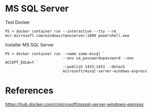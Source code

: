 # MS SQL Server


Test Docker

```
PS > docker container run --interactive --tty --rm mcr.microsoft.com/windows/nanoserver:1809 powershell.exe
```

Installer MS SQL Server

```
PS > docker container run --name some-mssql `
                          --env sa_password=password --env ACCEPT_EULA=Y `
                          --publish 1433:1433 --detach `
                          microsoft/mssql-server-windows-express
```


# References

https://hub.docker.com/r/microsoft/mssql-server-windows-express
